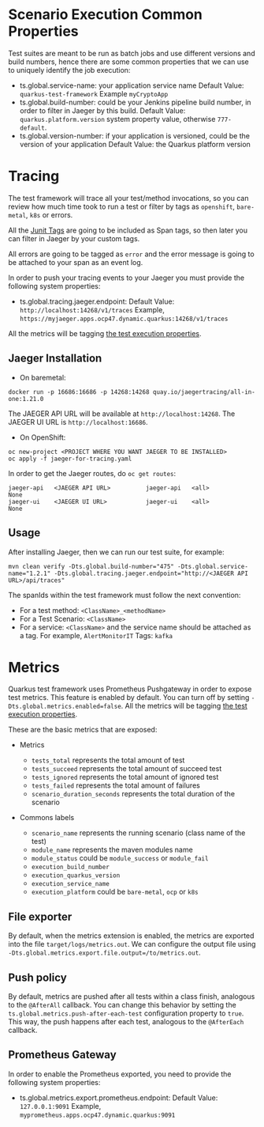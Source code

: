 # Scenario Execution Common Properties

Test suites are meant to be run as batch jobs and use different versions and build numbers, hence there are some common properties 
that we can use to uniquely identify the job execution:

- ts.global.service-name: your application service name 
        Default Value: `quarkus-test-framework`
        Example `myCryptoApp`
- ts.global.build-number: could be your Jenkins pipeline build number, in order to filter in Jaeger by this build.
        Default Value: `quarkus.platform.version` system property value, otherwise `777-default`.
- ts.global.version-number: if your application is versioned, could be the version of your application
        Default Value: the Quarkus platform version 
        

# Tracing

The test framework will trace all your test/method invocations, so you can review how much time took to run a test
or filter by tags as `openshift`, `bare-metal`, `k8s` or errors. 

All the [Junit Tags](https://junit.org/junit5/docs/current/user-guide/#writing-tests-tagging-and-filtering) are going to 
be included as Span tags, so then later you can filter in Jaeger by your custom tags. 

All errors are going to be tagged as `error` and the error message is going to be attached to your span as an event log.

In order to push your tracing events to your Jaeger you must provide the following system properties:
- ts.global.tracing.jaeger.endpoint:
        Default Value: `http://localhost:14268/v1/traces` 
        Example, `https://myjaeger.apps.ocp47.dynamic.quarkus:14268/v1/traces`
        
All the metrics will be tagging [the test execution properties](#Scenario-Execution-Common-Properties).

## Jaeger Installation

- On baremetal:

```
docker run -p 16686:16686 -p 14268:14268 quay.io/jaegertracing/all-in-one:1.21.0
```

The JAEGER API URL will be available at `http://localhost:14268`.
The JAEGER UI URL is `http://localhost:16686`.

- On OpenShift:

```
oc new-project <PROJECT WHERE YOU WANT JAEGER TO BE INSTALLED>
oc apply -f jaeger-for-tracing.yaml
```

In order to get the Jaeger routes, do `oc get routes`:

```
jaeger-api   <JAEGER API URL>          jaeger-api   <all>                 None
jaeger-ui    <JAEGER UI URL>           jaeger-ui    <all>                 None
```

## Usage

After installing Jaeger, then we can run our test suite, for example: 

```
mvn clean verify -Dts.global.build-number="475" -Dts.global.service-name="1.2.1" -Dts.global.tracing.jaeger.endpoint="http://<JAEGER API URL>/api/traces" 
```

The spanIds within the test framework must follow the next convention:

- For a test method: `<ClassName>_<methodName>`
- For a Test Scenario: `<ClassName>`
- For a service: `<ClassName>` and the service name should be attached as a tag. For example, `AlertMonitorIT` Tags: `kafka`

# Metrics

Quarkus test framework uses Prometheus Pushgateway in order to expose test metrics. This feature is enabled by default. 
You can turn off by setting `-Dts.global.metrics.enabled=false`. 
All the metrics will be tagging [the test execution properties](#Scenario-Execution-Common-Properties).

These are the basic metrics that are exposed:

- Metrics
   - `tests_total` represents the total amount of test
   - `tests_succeed` represents the total amount of succeed test
   - `tests_ignored` represents the total amount of ignored test
   - `tests_failed` represents the total amount of failures
   - `scenario_duration_seconds` represents the total duration of the scenario

- Commons labels
   - `scenario_name` represents the running scenario (class name of the test)
   - `module_name` represents the maven modules name
   - `module_status` could be `module_success` or `module_fail`
   - `execution_build_number`
   - `execution_quarkus_version`
   - `execution_service_name`
   - `execution_platform` could be `bare-metal`, `ocp` or `k8s` 

## File exporter

By default, when the metrics extension is enabled, the metrics are exported into the file `target/logs/metrics.out`. We can
configure the output file using `-Dts.global.metrics.export.file.output=/to/metrics.out`.

## Push policy

By default, metrics are pushed after all tests within a class finish, analogous to the `@AfterAll` callback.
You can change this behavior by setting the `ts.global.metrics.push-after-each-test` configuration property to `true`.
This way, the push happens after each test, analogous to the `@AfterEach` callback.

## Prometheus Gateway

In order to enable the Prometheus exported, you need to provide the following system properties:
- ts.global.metrics.export.prometheus.endpoint:
        Default Value: `127.0.0.1:9091` 
        Example, `myprometheus.apps.ocp47.dynamic.quarkus:9091`
